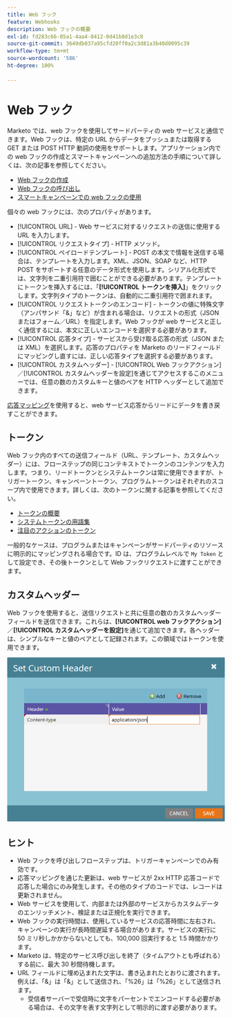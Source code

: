 ```yaml
---
title: Web フック
feature: Webhooks
description: Web フックの概要
exl-id: fd283c66-05a1-4aa4-8412-0d41b8d1e3c8
source-git-commit: 3649db037a95cfd20ff0a2c3d81a3b40d0095c39
workflow-type: tm+mt
source-wordcount: '586'
ht-degree: 100%

---
```


# Web フック

Marketo では、web フックを使用してサードパーティの web サービスと通信できます。Web フックは、特定の URL からデータをプッシュまたは取得する GET または POST HTTP 動詞の使用をサポートします。アプリケーション内での web フックの作成とスマートキャンペーンへの追加方法の手順について詳しくは、次の記事を参照してください。

- [Web フックの作成](https://experienceleague.adobe.com/ja/docs/marketo/using/product-docs/administration/additional-integrations/create-a-webhook)
- [Web フックの呼び出し](https://experienceleague.adobe.com/ja/docs/marketo/using/product-docs/core-marketo-concepts/smart-campaigns/flow-actions/call-webhook)
- [スマートキャンペーンでの web フックの使用](https://experienceleague.adobe.com/ja/docs/marketo/using/product-docs/core-marketo-concepts/smart-campaigns/flow-actions/use-a-webhook-in-a-smart-campaign)

個々の web フックには、次のプロパティがあります。

- [!UICONTROL URL] - Web サービスに対するリクエストの送信に使用する URL を入力します。
- [!UICONTROL リクエストタイプ] - HTTP メソッド。
- [!UICONTROL ペイロードテンプレート] - POST の本文で情報を送信する場合は、テンプレートを入力します。XML、JSON、SOAP など、HTTP POST をサポートする任意のデータ形式を使用します。シリアル化形式では、文字列を二重引用符で囲むことができる必要があります。テンプレートにトークンを挿入するには、「**[!UICONTROL トークンを挿入]**」をクリックします。文字列タイプのトークンは、自動的に二重引用符で囲まれます。
- [!UICONTROL リクエストトークンのエンコード] - トークンの値に特殊文字（アンパサンド「&amp;」など）が含まれる場合は、リクエストの形式（JSON またはフォーム／URL）を指定します。Web フックが web サービスと正しく通信するには、本文に正しいエンコードを選択する必要があります。
- [!UICONTROL 応答タイプ] - サービスから受け取る応答の形式（JSON または XML）を選択します。応答のプロパティを Marketo のリードフィールドにマッピングし直すには、正しい応答タイプを選択する必要があります。
- [!UICONTROL カスタムヘッダー] - [!UICONTROL Web フックアクション]／[!UICONTROL カスタムヘッダーを設定]を通じてアクセスするこのメニューでは、任意の数のカスタムキーと値のペアを HTTP ヘッダーとして追加できます。

[応答マッピング](response-mappings.md)を使用すると、web サービス応答からリードにデータを書き戻すことができます。

## トークン

Web フック内のすべての送信フィールド（URL、テンプレート、カスタムヘッダー）には、フローステップの同じコンテキストでトークンのコンテンツを入力します。つまり、リードトークンとシステムトークンは常に使用できますが、トリガートークン、キャンペーントークン、プログラムトークンはそれぞれのスコープ内で使用できます。詳しくは、次のトークンに関する記事を参照してください。

- [トークンの概要](https://experienceleague.adobe.com/ja/docs/marketo/using/product-docs/demand-generation/landing-pages/personalizing-landing-pages/tokens-overview)
- [システムトークンの用語集](https://experienceleague.adobe.com/ja/docs/marketo/using/product-docs/email-marketing/general/using-tokens/system-tokens-glossary)
- [注目のアクションのトークン](https://experienceleague.adobe.com/ja/docs/marketo/using/product-docs/marketo-sales-insight/msi-for-salesforce/features/tabs-in-the-msi-panel/interesting-moments/trigger-tokens-for-interesting-moments)

一般的なケースは、プログラムまたはキャンペーンがサードパーティのリソースに明示的にマッピングされる場合です。ID は、プログラムレベルで `My Token` として設定でき、その後トークンとして Web フックリクエストに渡すことができます。

## カスタムヘッダー

Web フックを使用すると、送信リクエストと共に任意の数のカスタムヘッダーフィールドを送信できます。これらは、**[!UICONTROL web フックアクション]**／**[!UICONTROL カスタムヘッダーを設定]**&#x200B;を通じて追加できます。各ヘッダーは、シンプルなキーと値のペアとして記録されます。この領域ではトークンを使用できます。

![カスタムヘッダー](assets/custom-headers.png)

## ヒント

- Web フックを呼び出しフローステップは、トリガーキャンペーンでのみ有効です。
- 応答マッピングを通じた更新は、web サービスが 2xx HTTP 応答コードで応答した場合にのみ発生します。その他のタイプのコードでは、レコードは更新されません。
- Web サービスを使用して、内部または外部のサービスからカスタムデータのエンリッチメント、検証または正規化を実行できます。
- Web フックの実行時間は、使用しているサービスの応答時間に左右され、キャンペーンの実行が長時間遅延する場合があります。サービスの実行に 50 ミリ秒しかかからないとしても、100,000 回実行すると 1.5 時間かかります。
- Marketo は、特定のサービス呼び出しを終了（タイムアウトとも呼ばれる）する前に、最大 30 秒間待機します。
- URL フィールドに埋め込まれた文字は、書き込まれたとおりに渡されます。例えば、「&amp;」は「&amp;」として送信され、「%26」は「%26」として送信されます。
   - 受信者サーバーで受信時に文字をパーセントでエンコードする必要がある場合は、その文字を表す文字列として明示的に渡す必要があります。
